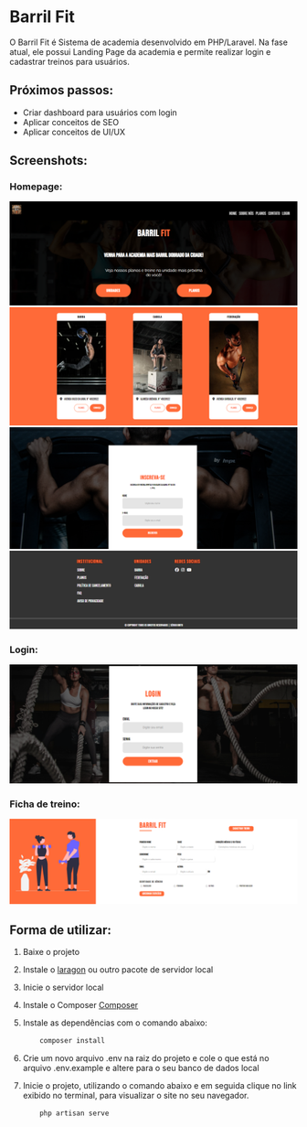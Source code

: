 # Barril Fit

O Barril Fit é Sistema de academia desenvolvido em PHP/Laravel. Na fase atual, ele possui Landing Page da academia e permite realizar login e cadastrar treinos para usuários.

## Próximos passos: 

- Criar dashboard para usuários com login
- Aplicar conceitos de SEO
- Aplicar conceitos de UI/UX

## Screenshots:

### Homepage:

![Banner + Menu](screenshots/Banner.png)
![Cards](screenshots/Cards.png)
![Inscreva-se](screenshots/Inscreva.png)
![Footer](screenshots/Footer.png)

### Login:

![Login](screenshots/Login.png)

### Ficha de treino:

![Ficha](screenshots/Ficha.png)

## Forma de utilizar:

1. Baixe o projeto

2. Instale o [laragon](https://laragon.org/download/) ou outro pacote de servidor local

3. Inicie o servidor local

4. Instale o Composer [Composer](https://getcomposer.org/download/)

5. Instale as dependências com o comando abaixo:

    ```php
        composer install
    ```

6. Crie um novo arquivo .env na raiz do projeto e cole o que está no arquivo .env.example e altere para o seu banco de dados local

7. Inicie o projeto, utilizando o comando abaixo e em seguida clique no link exibido no terminal, para visualizar o site no seu navegador.

    ```php	
        php artisan serve
    ```



